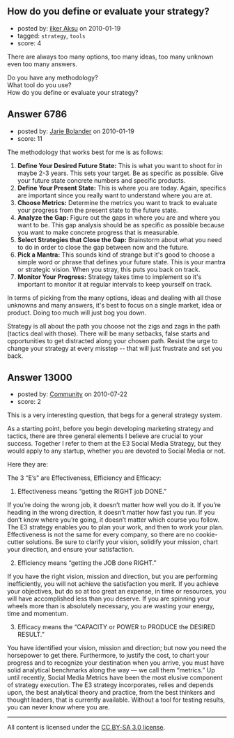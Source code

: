 ## How do you define or evaluate your strategy?

- posted by: [ilker Aksu](https://stackexchange.com/users/-1/942-ilker-aksu) on 2010-01-19
- tagged: `strategy`, `tools`
- score: 4

There are always too many options, too many ideas, too many unknown even too many answers.  

Do you have any methodology?  
What tool do you use?  
How do you define or evaluate your strategy?  



## Answer 6786

- posted by: [Jarie Bolander](https://stackexchange.com/users/-1/585-jarie-bolander) on 2010-01-19
- score: 11

The methodology that works best for me is as follows:

 1. **Define Your Desired Future State:** This is what you want to shoot for in maybe 2-3 years. This sets your target. Be as specific as possible. Give your future state concrete numbers and specific products.
 2. **Define Your Present State:** This is where you are today. Again, specifics are important since you really want to understand where you are at.
 3. **Choose Metrics:** Determine the metrics you want to track to evaluate your progress from the present state to the future state.
 4. **Analyze the Gap:** Figure out the gaps in where you are and where you want to be. This gap analysis should be as specific as possible because you want to make concrete progress that is measurable.
 5. **Select Strategies that Close the Gap:** Brainstorm about what you need to do in order to close the gap between now and the future.
 6. **Pick a Mantra:** This sounds kind of strange but it's good to choose a simple word or phrase that defines your future state. This is your mantra or strategic vision. When you stray, this puts you back on track.
 7. **Monitor Your Progress:** Strategy takes time to implement so it's important to monitor it at regular intervals to keep yourself on track.

In terms of picking from the many options, ideas and dealing with all those unknowns and many answers, it's best to focus on a single market, idea or product. Doing too much will just bog you down. 

Strategy is all about the path you choose not the zigs and zags in the path (tactics deal with those). There will be many setbacks, false starts and opportunities to get distracted along your chosen path. Resist the urge to change your strategy at every misstep -- that will just frustrate and set you back.




## Answer 13000

- posted by: [Community](https://stackexchange.com/users/-1/-1-community) on 2010-07-22
- score: 2

This is a very interesting question, that begs for a general strategy system.

As a starting point, before you begin developing marketing strategy and tactics, there are three general elements I believe are crucial to your success. Together I refer to them at the E3 Social Media Strategy, but they would apply to any startup, whether you are devoted to Social Media or not.

Here they are:

The 3 “E’s” are Effectiveness, Efficiency and Efficacy:

1. Effectiveness means “getting the RIGHT job DONE.”

If you’re doing the wrong job, it doesn’t matter how well you do it. If you’re heading in the wrong direction, it doesn’t matter how fast you run. If you don’t know where you’re going, it doesn’t matter which course you follow. The E3 strategy enables you to plan your work, and then to work your plan. Effectiveness is not the same for every company, so there are no cookie-cutter solutions. Be sure to clarify your vision, solidify your mission, chart your direction, and ensure your satisfaction.

2. Efficiency means “getting the JOB done RIGHT.”

If you have the right vision, mission and direction, but you are performing inefficiently, you will not achieve the satisfaction you merit. If you achieve your objectives, but do so at too great an expense, in time or resources, you will have accomplished less than you deserve. If you are spinning your wheels more than is absolutely necessary, you are wasting your energy, time and momentum.

3. Efficacy means the “CAPACITY or POWER to PRODUCE the DESIRED RESULT.”

You have identified your vision, mission and direction; but now you need the horsepower to get there. Furthermore, to justify the cost, to chart your progress and to recognize your destination when you arrive, you must have solid analytical benchmarks along the way — we call them “metrics.” Up until recently, Social Media Metrics have been the most elusive component of strategy execution. The E3 strategy incorporates, relies and depends upon, the best analytical theory and practice, from the best thinkers and thought leaders, that is currently available. Without a tool for testing results, you can never know where you are.




---

All content is licensed under the [CC BY-SA 3.0 license](https://creativecommons.org/licenses/by-sa/3.0/).
